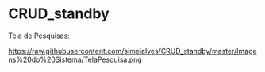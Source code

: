 # CRUD_standby

Tela de Pesquisas:

https://raw.githubusercontent.com/simeialves/CRUD_standby/master/Imagens%20do%20Sistema/TelaPesquisa.png
